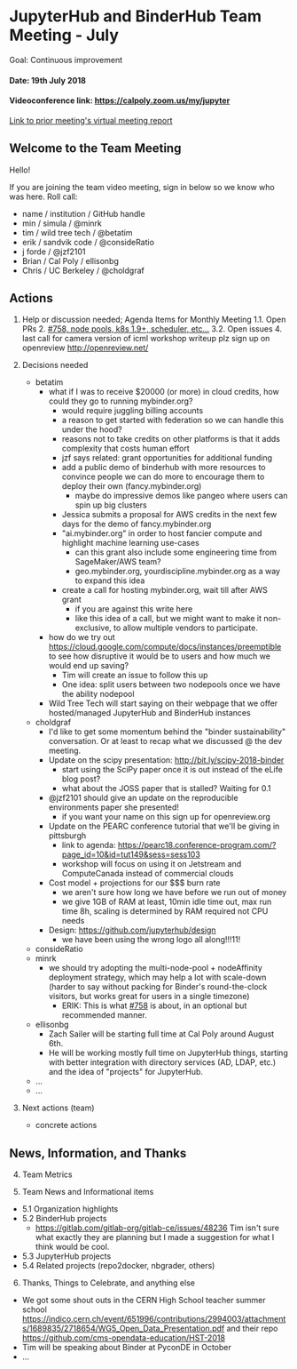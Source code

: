 # JupyterHub and BinderHub Team Meeting - July

Goal: Continuous improvement

#### Date: 19th July 2018
#### Videoconference link: https://calpoly.zoom.us/my/jupyter
[Link to prior meeting's virtual meeting report](https://hackmd.io/XXXXXXX)

## Welcome to the Team Meeting

Hello!

If you are joining the team video meeting, sign in below so we know who was here. Roll call:

* name / institution / GitHub handle
* min / simula / @minrk
* tim / wild tree tech / @betatim
* erik / sandvik code / @consideRatio
* j forde / @jzf2101
* Brian / Cal Poly / ellisonbg
* Chris / UC Berkeley / @choldgraf

## Actions

1. Help or discussion needed; Agenda Items for Monthly Meeting
 1.1. Open PRs
     2. [#758, node pools, k8s 1.9+, scheduler, etc...](https://github.com/jupyterhub/zero-to-jupyterhub-k8s/pull/758)
 3.2. Open issues
     4. last call for camera version of icml workshop writeup plz sign up on openreview http://openreview.net/

2. Decisions needed
    - betatim
        - what if I was to receive $20000 (or more) in cloud credits, how could they go to running mybinder.org?
            - would require juggling billing accounts
            - a reason to get started with federation so we can handle this under the hood?
            - reasons not to take credits on other platforms is that it adds complexity that costs human effort
            - jzf says related: grant opportunities for additional funding
            - add a public demo of binderhub with more resources to convince people we can do more to encourage them to deploy their own (fancy.mybinder.org)
                - maybe do impressive demos like pangeo where users can spin up big clusters
            - Jessica submits a proposal for AWS credits in the next few days for the demo of fancy.mybinder.org
            - "ai.mybinder.org" in order to host fancier compute and highlight machine learning use-cases
                - can this grant also include some engineering time from SageMaker/AWS team?
                - geo.mybinder.org, yourdiscipline.mybinder.org as a way to expand this idea
            - create a call for hosting mybinder.org, wait till after AWS grant
                - if you are against this write here
                - like this idea of a call, but we might want to make it non-exclusive, to allow multiple vendors to participate.
        - how do we try out https://cloud.google.com/compute/docs/instances/preemptible to see how disruptive it would be to users and how much we would end up saving?
            - Tim will create an issue to follow this up
            - One idea: split users between two nodepools once we have the ability nodepool
        - Wild Tree Tech will start saying on their webpage that we offer hosted/managed JupyterHub and BinderHub instances
    - choldgraf
        - I'd like to get some momentum behind the "binder sustainability" conversation. Or at least to recap what we discussed @ the dev meeting.
        - Update on the scipy presentation: http://bit.ly/scipy-2018-binder
            - start using the SciPy paper once it is out instead of the eLife blog post?
            - what about the JOSS paper that is stalled? Waiting for 0.1
        - @jzf2101 should give an update on the reproducible environments paper she presented!
            - if you want your name on this sign up for openreview.org
        - Update on the PEARC conference tutorial that we'll be giving in pittsburgh
            - link to agenda: https://pearc18.conference-program.com/?page_id=10&id=tut149&sess=sess103
            - workshop will focus on using it on Jetstream and ComputeCanada instead of commercial clouds
        - Cost model + projections for our $$$ burn rate
            - we aren't sure how long we have before we run out of money
            - we give 1GB of RAM at least, 10min idle time out, max run time 8h, scaling is determined by RAM required not CPU needs
        - Design: https://github.com/jupyterhub/design
            - we have been using the wrong logo all along!!!11!
    - consideRatio
    - minrk
        - we should try adopting the multi-node-pool + nodeAffinity deployment strategy, which may help a lot with scale-down (harder to say without packing for Binder's round-the-clock visitors, but works great for users in a single timezone)
            - ERIK: This is what [#758](https://github.com/jupyterhub/zero-to-jupyterhub-k8s/pull/758) is about, in an optional but recommended manner.
    - ellisonbg
        - Zach Sailer will be starting full time at Cal Poly around August 6th.
        - He will be working mostly full time on JupyterHub things, starting with better integration with directory services (AD, LDAP, etc.) and the idea of "projects" for JupyterHub.
    - ...
    - ...
3. Next actions (team)
    - concrete actions


## News, Information, and Thanks

4. Team Metrics

5. Team News and Informational items
- 5.1 Organization highlights 
- 5.2 BinderHub projects
    - https://gitlab.com/gitlab-org/gitlab-ce/issues/48236 Tim isn't sure what exactly they are planning but I made a suggestion for what I think would be cool.
- 5.3 JupyterHub projects
- 5.4 Related projects (repo2docker, nbgrader, others)

6. Thanks, Things to Celebrate, and anything else
- We got some shout outs in the CERN High School teacher summer school https://indico.cern.ch/event/651996/contributions/2994003/attachments/1689835/2718654/WG5_Open_Data_Presentation.pdf and their repo https://github.com/cms-opendata-education/HST-2018
- Tim will be speaking about Binder at PyconDE in October
- ...